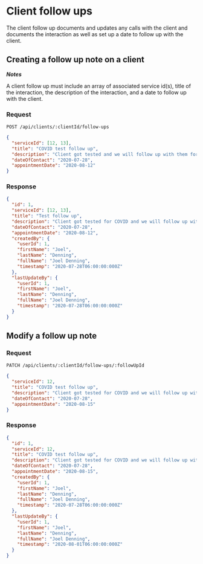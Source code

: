 # Client follow ups

The client follow up documents and updates any calls with the client and documents the interaction as well as set up a date to follow up with the client.

## Creating a follow up note on a client

**_Notes_**

A client follow up must include an array of associated service id(s), title of the interaction, the description of the interaction, and a date to follow up with the client.

### Request

```http
POST /api/clients/:clientId/follow-ups
```

```json
{
  "serviceId": [12, 13],
  "title": "COVID test follow up",
  "description": "Client got tested and we will follow up with them for results",
  "dateOfContact": "2020-07-28",
  "appointmentDate": "2020-08-12"
}
```

### Response

```json
{
  "id": 1,
  "serviceId": [12, 13],
  "title": "Test follow up",
  "description": "Client got tested for COVID and we will follow up with them for results",
  "dateOfContact": "2020-07-28",
  "appointmentDate": "2020-08-12",
  "createdBy": {
    "userId": 1,
    "firstName": "Joel",
    "lastName": "Denning",
    "fullName": "Joel Denning",
    "timestamp": "2020-07-28T06:00:00:000Z"
  },
  "lastUpdateBy": {
    "userId": 1,
    "firstName": "Joel",
    "lastName": "Denning",
    "fullName": "Joel Denning",
    "timestamp": "2020-07-28T06:00:00:000Z"
  }
}
```

## Modify a follow up note

### Request

```http
PATCH /api/clients/:clientId/follow-ups/:followUpId
```

```json
{
  "serviceId": 12,
  "title": "COVID test follow up",
  "description": "Client got tested for COVID and we will follow up with them for results",
  "dateOfContact": "2020-07-28",
  "appointmentDate": "2020-08-15"
}
```

### Response

```json
{
  "id": 1,
  "serviceId": 12,
  "title": "COVID test follow up",
  "description": "Client got tested for COVID and we will follow up with them for results",
  "dateOfContact": "2020-07-28",
  "appointmentDate": "2020-08-15",
  "createdBy": {
    "userId": 1,
    "firstName": "Joel",
    "lastName": "Denning",
    "fullName": "Joel Denning",
    "timestamp": "2020-07-28T06:00:00:000Z"
  },
  "lastUpdateBy": {
    "userId": 1,
    "firstName": "Joel",
    "lastName": "Denning",
    "fullName": "Joel Denning",
    "timestamp": "2020-08-01T06:00:00:000Z"
  }
}
```
